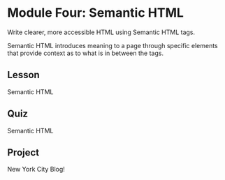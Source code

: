 # Module Four: Semantic HTML
Write clearer, more accessible HTML using Semantic HTML tags.

Semantic HTML introduces meaning to a page through specific elements that provide context as to what is in between the tags.

## Lesson
Semantic HTML

## Quiz
Semantic HTML

## Project
New York City Blog!
